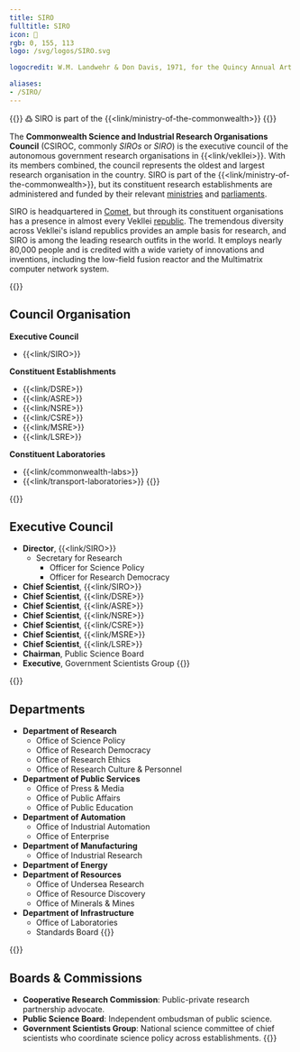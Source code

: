 ```yaml
---
title: SIRO
fulltitle: SIRO
icon: 🔬
rgb: 0, 155, 113
logo: /svg/logos/SIRO.svg

logocredit: W.M. Landwehr & Don Davis, 1971, for the Quincy Annual Art Show

aliases:
- /SIRO/
---
```

{{<note>}}
߷ SIRO is part of the {{<link/ministry-of-the-commonwealth>}}
{{</note>}}

The <span class="fi fi-min-commonwealth fis"></span> **Commonwealth Science and Industrial Research Organisations Council** (CSIROC, commonly *SIROs* or *SIRO*) is the executive council of the autonomous government research organisations in {{<link/vekllei>}}. With its members combined, the council represents the oldest and largest research organisation in the country. SIRO is part of the {{<link/ministry-of-the-commonwealth>}}, but its constituent research establishments are administered and funded by their relevant [ministries](/ministries/) and [parliaments](/parliaments/).

SIRO is headquartered in [Comet](/comet/), but through its constituent organisations has a presence in almost every Vekllei [republic](/republics/). The tremendous diversity across Vekllei's island republics provides an ample basis for research, and SIRO is among the leading research outfits in the world. It employs nearly 80,000 people and is credited with a wide variety of innovations and inventions, including the low-field fusion reactor and the Multimatrix computer network system.

{{<note panel>}}
## Council Organisation

**Executive Council**
* {{<link/SIRO>}}

**Constituent Establishments**
* {{<link/DSRE>}}
* {{<link/ASRE>}}
* {{<link/NSRE>}}
* {{<link/CSRE>}}
* {{<link/MSRE>}}
* {{<link/LSRE>}}

**Constituent Laboratories**
* {{<link/commonwealth-labs>}}
* {{<link/transport-laboratories>}}
{{</note>}}

{{<note panel>}}
## Executive Council

* **Director**, {{<link/SIRO>}}
	* Secretary for Research
		* Officer for Science Policy
		*  Officer for Research Democracy
* **Chief Scientist**, {{<link/SIRO>}}
* **Chief Scientist**, {{<link/DSRE>}}
* **Chief Scientist**, {{<link/ASRE>}}
* **Chief Scientist**, {{<link/NSRE>}}
* **Chief Scientist**, {{<link/CSRE>}}
* **Chief Scientist**, {{<link/MSRE>}}
* **Chief Scientist**, {{<link/LSRE>}}
* **Chairman**, Public Science Board
* **Executive**, Government Scientists Group
{{</note>}}

{{<note panel>}}
## Departments
* **Department of Research**
	* Office of Science Policy
	* Office of Research Democracy
	* Office of Research Ethics
	* Office of Research Culture & Personnel
* **Department of Public Services**
	* Office of Press & Media
	* Office of Public Affairs
	* Office of Public Education
* **Department of Automation**
	* Office of Industrial Automation
	* Office of Enterprise
* **Department of Manufacturing**
	* Office of Industrial Research
* **Department of Energy**
* **Department of Resources**
	* Office of Undersea Research
	* Office of Resource Discovery
	* Office of Minerals & Mines
* **Department of Infrastructure**
	* Office of Laboratories
	* Standards Board
{{</note>}}

{{<note panel>}}
## Boards & Commissions

* **Cooperative Research Commission**: Public-private research partnership advocate.
* **Public Science Board**: Independent ombudsman of public science.
* **Government Scientists Group**: National science committee of chief scientists who coordinate science policy across establishments.
{{</note>}}
